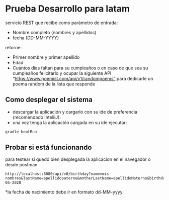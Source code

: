 # Prueba Desarrollo para latam

servicio REST que recibe como parámetro de entrada:
 * Nombre completo (nombres y apellidos) 
 * fecha (DD-MM-YYYY) 
 
 retorne: 

* Primer nombre y primer apellido
* Edad
* Cuántos días faltan para su cumpleaños o en caso de que sea su cumpleaños felicitarlo y ocupar la siguiente API “https://www.poemist.com/api/v1/randompoems” para dedicarle un poema random de la lista que responde



## Como desplegar el sistema

* descargar la aplicación y cargarlo con su ide de preferencia (recomendado IntelliJ).
* una vez tenga la aplicación cargada en su ide ejecutar:


```bash
gradle bootRun
```

## Probar si está funcionando

para testear si quedó bien desplegada la aplicacion en el navegador o desde postman

```
http://localhost:8080/api/v0/birthday?name=mis nombres&lastName=apellidopaterno&motherLastName=apellidoMaterno&birthday=22-05-2020
```
*la fecha de nacimiento debe ir en formato dd-MM-yyyy
